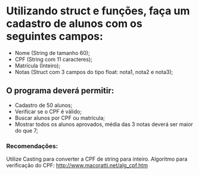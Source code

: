# Utilizando struct e funções, faça um cadastro de alunos com os seguintes campos:
* Nome (String de tamanho 60);
* CPF (String com 11 caracteres);
* Matrícula (Inteiro);
* Notas (Struct com 3 campos do tipo float: nota1, nota2 e nota3);

## O programa deverá permitir:
* Cadastro de 50 alunos;
* Verificar se o CPF é válido;
* Buscar alunos por CPF ou matrícula;
* Mostrar todos os alunos aprovados, média das 3 notas deverá ser maior do que 7;

### Recomendações:
Utilize Casting para converter a CPF de string para inteiro.
Algoritmo para verificação do CPF:
http://www.macoratti.net/alg_cpf.htm